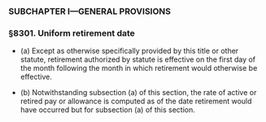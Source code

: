### SUBCHAPTER I—GENERAL PROVISIONS

### §8301. Uniform retirement date
* (a) Except as otherwise specifically provided by this title or other statute, retirement authorized by statute is effective on the first day of the month following the month in which retirement would otherwise be effective.

* (b) Notwithstanding subsection (a) of this section, the rate of active or retired pay or allowance is computed as of the date retirement would have occurred but for subsection (a) of this section.
